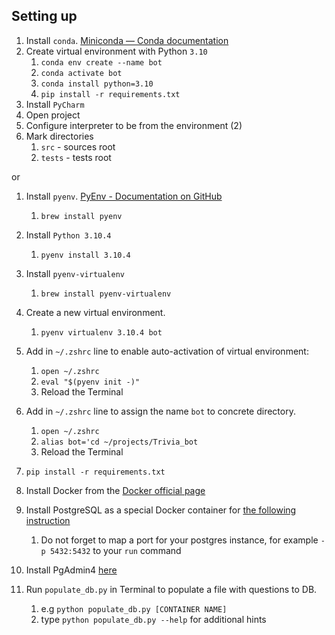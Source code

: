 
## Setting up

1. Install `conda`. [Miniconda — Conda documentation](https://docs.conda.io/en/latest/miniconda.html)
2. Create virtual environment with Python `3.10`
    1. `conda env create --name bot`
    2. `conda activate bot`
    3. `conda install python=3.10`
    4. `pip install -r requirements.txt`
3. Install `PyCharm`
4. Open project
5. Configure interpreter to be from the environment (2)
6. Mark directories
    1. `src` - sources root
    2. `tests` - tests root

or

1. Install `pyenv`. [PyEnv - Documentation on GitHub](https://github.com/pyenv/pyenv)
   1. `brew install pyenv`
2. Install `Python 3.10.4`
   1. `pyenv install 3.10.4`
3. Install `pyenv-virtualenv`
   1. `brew install pyenv-virtualenv`
4. Create a new virtual environment.
   1. `pyenv virtualenv 3.10.4 bot`
5. Add in `~/.zshrc` line to enable auto-activation of virtual environment:
   1. `open ~/.zshrc`
   2. `eval "$(pyenv init -)"`
   3. Reload the Terminal
6. Add in `~/.zshrc` line to assign the name `bot` to concrete directory.
   1. `open ~/.zshrc`
   2. `alias bot='cd ~/projects/Trivia_bot`
   3. Reload the Terminal
7. `pip install -r requirements.txt`


1. Install Docker from the [Docker official page](https://www.docker.com/)
2. Install PostgreSQL as a special Docker container for [the following instruction](https://hub.docker.com/_/postgres)
   1. Do not forget to map a port for your postgres instance,
   for example `-p 5432:5432` to your `run` command
3. Install PgAdmin4 [here](https://www.postgresql.org/ftp/pgadmin/pgadmin4/)
4. Run `populate_db.py` in Terminal to populate a file with questions to DB.
   1. e.g `python populate_db.py [CONTAINER NAME]`
   2. type `python populate_db.py --help` for additional hints